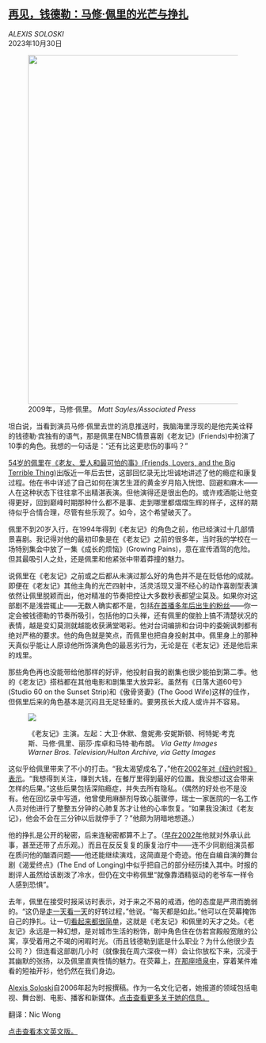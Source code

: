 <!--1698647821000-->
[再见，钱德勒：马修·佩里的光芒与挣扎](https://cn.nytimes.com/film-tv/20231030/matthew-perry-chandler-bing/)
------

<address>ALEXIS SOLOSKI</address><time pudate="2023-10-30 02:11:06" datetime="2023-10-30 02:11:06">2023年10月30日</time><figure><img src="https://images.weserv.nl/?url=static01.nyt.com/images/2023/10/29/multimedia/29perry-appraisal-gcbf/29perry-appraisal-gcbf-master1050.jpg" width="1050" height="704"><figcaption>2009年，马修·佩里。 <cite>Matt Sayles/Associated Press</cite></figcaption></figure><section><p>坦白说，当看到演员马修·佩里去世的消息推送时，我脑海里浮现的是他完美诠释的钱德勒·宾独有的语气，那是佩里在NBC情景喜剧《老友记》(Friends)中扮演了10季的角色。我想的一句话是：“还有比这更悲伤的事吗？”</p><p><a href="https://www.nytimes.com/2023/10/29/arts/television/matthew-perry-dead.html?searchResultPosition=1">54岁的佩里</a>在<a rel="noopener noreferrer" target="_blank" href="https://us.macmillan.com/books/9781250866448/friendsloversandthebigterriblething" title="Link: https://us.macmillan.com/books/9781250866448/friendsloversandthebigterriblething">《老友、爱人和最可怕的事》(Friends, Lovers, and the Big Terrible Thing)</a>出版近一年后去世，这部回忆录无比坦诚地讲述了他的瘾症和康复过程。他在书中详述了自己如何在演艺生涯的黄金岁月陷入恍惚、回避和麻木——人在这种状态下往往拿不出精湛表演。但他演得还是很出色的。或许戒酒能让他变得更好，回到巅峰时期那种什么都不是事、走到哪里都熠熠生辉的样子，这样的期待似乎合情合理，尽管有些乐观了。如今，这个希望破灭了。</p><p>佩里不到20岁入行，在1994年得到《老友记》的角色之前，他已经演过十几部情景喜剧。我记得对他的最初印象是在《老友记》之前的很多年，当时我的学校在一场特别集会中放了一集《成长的烦恼》(Growing Pains)，意在宣传酒驾的危险。但其最吸引人之处，还是佩里和他紧张中带着莽撞的魅力。</p><p>说佩里在《老友记》之前或之后都从未演过那么好的角色并不是在贬低他的成就。即便在《老友记》其他主角的光芒四射中，活灵活现又漫不经心的动作喜剧型表演依然让佩里脱颖而出，他对精准的节奏把控让大多数秒表都望尘莫及。如果你对这部剧不是浅尝辄止——无数人确实都不是，包括<a href="https://www.nytimes.com/2019/09/05/arts/television/friends-biggest-fans.html">在首播多年后出生的粉丝</a>——你一定会被钱德勒的节奏所吸引，包括他的口头禅，还有佩里的俊脸上搞不清楚状况的表情，越是变幻莫测就越能收获满堂喝彩。他对台词编排和台词中的委婉讽刺都有绝对严格的要求。他的角色就是笑点，而佩里也把自身投射其中。佩里身上的那种天真似乎能让人原谅他所饰演角色的最恶劣行为，无论是在《老友记》还是他后来的戏里。</p><p>那些角色再也没能带给他那样的好评，他投射自我的剧集也很少能拍到第二季。他的《老友记》搭档都在其他电影和剧集里大放异彩。虽然有《日落大道60号》(Studio 60 on the Sunset Strip)和《傲骨贤妻》(The Good Wife)这样的佳作，但佩里后来的角色基本是沉闷且无足轻重的。要男孩长大成人或许并不容易。</p><p><figure><img src="https://images.weserv.nl/?url=static01.nyt.com/images/2023/10/29/multimedia/29perry-appraisal-tlvc/29perry-appraisal-tlvc-jumbo.jpg"></p><figcaption>《老友记》主演。左起：大卫·休默、詹妮弗·安妮斯顿、柯特妮·考克斯、马修·佩里、丽莎·库卓和马特·勒布朗。 <cite>Via Getty Images Warner Bros. Television/Hulton Archive, via Getty Images</cite></figcaption></figure><p>这似乎给佩里带来了不小的打击。“我太渴望成名了，”他在<a href="https://www.nytimes.com/2002/08/18/arts/film-the-fame-he-craved-came-but-it-wasn-t-enough.html">2002年对《纽约时报》表示</a>。“我想得到关注，赚到大钱，在餐厅里得到最好的位置。我没想过这会带来怎样的后果。”这些后果包括深陷瘾症，并失去所有隐私。（偶然的好处也不是没有。他在回忆录中写道，他曾使用麻醉剂导致心脏骤停，瑞士一家医院的一名工作人员对他进行了整整五分钟的心肺复苏才让他的心率恢复。“如果我没演过《老友记》，他会不会在三分钟以后就停手了？”他颇为阴暗地想道。）</p><p>他的挣扎是公开的秘密，后来连秘密都算不上了。（<a rel="noopener noreferrer" target="_blank" href="https://people.com/archive/cover-story-whole-new-man-vol-58-no-11/">早在2002年</a>他就对外承认此事，甚至还带了点乐观。）而且在反反复复的康复治疗中——连不少同剧组演员都在质问他的酗酒问题——他还能继续演戏，这简直是个奇迹。他在自编自演的舞台剧《渴爱终点》(The End of Longing)中似乎把自己的部分经历揉入其中。时报的剧评人虽然给该剧泼了冷水，但仍在文中称佩里“就像靠酒精驱动的老爷车一样令人感到恐惧”。</p><p>去年，佩里在接受时报采访时表示，对于来之不易的戒酒，他的态度是严肃而脆弱的。“这仍是<a href="https://www.nytimes.com/2022/10/23/arts/television/matthew-perry-friends-lovers-and-the-big-terrible-thing.html">走一天看一天</a>的好转过程，”他说。“每天都是如此。”他可以在荧幕掩饰自己的挣扎。让一切<a href="https://cn.nytimes.com/culture/20190911/friends-tv-show/">看起来都很简单</a>，这就是《老友记》和佩里的天才之处。《老友记》永远是一种幻想，是对城市生活的粉饰，剧中角色住在仿若宫殿般宽敞的公寓，享受着用之不竭的闲暇时光。（而且钱德勒到底是什么职业？为什么他很少去公司？）但连看这部剧几小时（就像我在周六深夜一样）会让你放松下来，沉浸于其幽默的张扬，以及佩里直爽性情的魅力。在荧幕上，<a rel="noopener noreferrer" target="_blank" href="https://www.youtube.com/watch?v=s2TyVQGoCYo">在那座喷泉中</a>，穿着某件难看的短袖开衫，他仍然在我们身边。</p></section><footer><p><a rel="nofollow" target="_blank" href="https://www.nytimes.com/by/alexis-soloski">Alexis Soloski</a>自2006年起为时报撰稿。作为一名文化记者，她报道的领域包括电视、舞台剧、电影、播客和新媒体。<a rel="nofollow" target="_blank" href="https://www.nytimes.com/by/alexis-soloski">点击查看更多关于她的信息。</a></p><p>翻译：Nic Wong</p><p><a rel="nofollow" target="_blank" href="https://www.nytimes.com/2023/10/29/arts/television/matthew-perry-chandler-bing.html">点击查看本文英文版。</a></p><br></footer>
